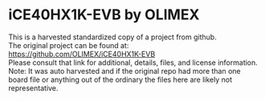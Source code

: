
# iCE40HX1K-EVB by OLIMEX  
This is a harvested standardized copy of a project from github.  
The original project can be found at:  
https://github.com/OLIMEX/iCE40HX1K-EVB  
Please consult that link for additional, details, files, and license information.  
Note: It was auto harvested and if the original repo had more than one board file or anything out of the ordinary the files here are likely not representative.  
    